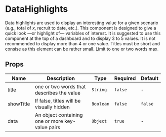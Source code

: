 # DataHighlights

Data highlights are used to display an interesting value for a given scenario (e.g., total of _x_, recruit to date, etc.). This component is designed to give a quick look &mdash;or highlight of&mdash; variables of interest. It is suggested to use this component at the top of a dashboard and to display 3 to 5 values. It is not recommended to display more than 4 or one value. Titles must be short and consise as this element can be rather small. Limit to one or two words max.

## Props

<!-- @vuese:DataHighlights:props:start -->

| Name      | Description                                      | Type      | Required | Default |
| --------- | ------------------------------------------------ | --------- | -------- | ------- |
| title     | one or two words that describes the value        | `String`  | `false`  | -       |
| showTitle | If false, titles will be visually hidden         | `Boolean` | `false`  | `false` |
| data      | An object containing one or more key-value pairs | `Object`  | `true`   | -       |

<!-- @vuese:DataHighlights:props:end -->
